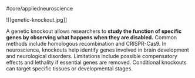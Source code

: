 #core/appliedneuroscience

![[genetic-knockout.jpg]]

A genetic knockout allows researchers to **study the function of specific genes by observing what happens when they are disabled.** Common methods include homologous recombination and CRISPR-Cas9. In neuroscience, knockouts help identify genes involved in brain development and neurological disorders. Limitations include possible compensatory effects and lethality if essential genes are removed. Conditional knockouts can target specific tissues or developmental stages.
